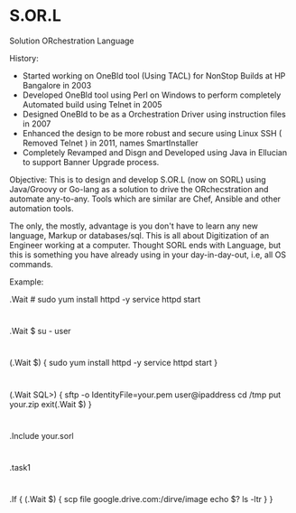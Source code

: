 # S.OR.L
Solution ORchestration Language

History:
   - Started working on OneBld tool (Using TACL) for NonStop Builds at HP Bangalore in 2003
   - Developed OneBld tool using Perl on Windows to perform completely Automated build using Telnet in 2005
   - Designed OneBld to be as a Orchestration Driver using instruction files in 2007
   - Enhanced the design to be more robust and secure using Linux SSH ( Removed Telnet ) in 2011, names SmartInstaller
   - Completely Revamped and Disgn and Developed using Java in Ellucian to support Banner Upgrade process.
   
Objective:
This is to design and develop S.OR.L (now on SORL) using Java/Groovy or Go-lang as a solution to drive the ORchecstration and automate any-to-any. Tools which are similar are Chef, Ansible and other automation tools.

The only, the mostly, advantage is you don't have to learn any new language, Markup or databases/sql. This is all about Digitization of an Engineer working at a computer. Thought SORL ends with Language, but this is something you have already using in your day-in-day-out, i.e, all OS commands.

Example:

  .Wait #
  sudo yum install httpd -y
  service httpd start
  #
  .Wait $
  su - user
  #
  (.Wait $) {
      sudo yum install httpd -y
      service httpd start
  }
  # 
  (.Wait SQL>) {
      sftp -o IdentityFile=your.pem user@ipaddress
      cd /tmp
      put your.zip
      exit(.Wait $)
  }
  #
  .Include your.sorl
  #
  .task1
  #
  .If <Condition> {
     (.Wait $) {
        scp file google.drive.com:/dirve/image
        echo $?
        ls -ltr
     }
  }
  #
  
